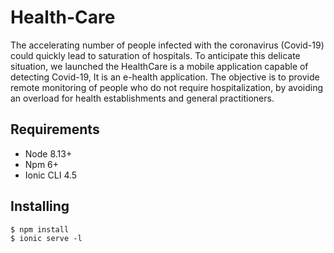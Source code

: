 Health-Care
==========

The accelerating number of people infected with the coronavirus (Covid-19) could quickly lead to saturation of hospitals. To anticipate this delicate situation, we launched the HealthCare is a mobile application capable of detecting Covid-19, It is an e-health application.
The objective is to provide remote monitoring of people who do not require hospitalization, by avoiding an overload for health establishments and general practitioners.


Requirements
------------

* Node 8.13+
* Npm 6+
* Ionic CLI 4.5

Installing
------------

```
$ npm install
$ ionic serve -l
```


